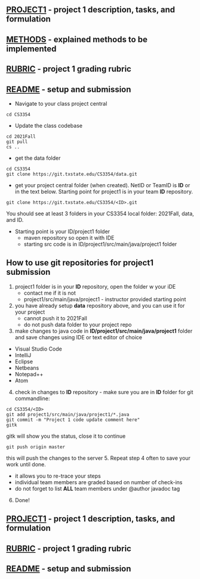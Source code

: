 ## [PROJECT1](PROJECT1.md) - project 1 description, tasks, and formulation 

## [METHODS](METHODS.md) - explained methods to be implemented

## [RUBRIC](RUBRIC.md) - project 1 grading rubric

## [README](README.md) - setup and submission

* Navigate to your class project central
```
cd CS3354
```
* Update the class codebase

```
cd 2021Fall
git pull
cs ..
```
* get the data folder
```
cd CS3354
git clone https://git.txstate.edu/CS3354/data.git
```
* get your project central folder (when created). NetID or TeamID is **ID** or <ID> in the text below. Starting point for project1 is in your team **ID** repository. 
```
git clone https://git.txstate.edu/CS3354/<ID>.git
```

You should see at least 3 folders in your CS3354 local folder: 2021Fall, data, and ID. 

* Starting point is your ID/project1 folder 
  * maven repository so open it with IDE
  * starting src code is in ID/project1/src/main/java/project1 folder

## How to use git repositories for project1 submission

1. project1 folder is in your **ID** repository, open the folder w your iDE
   * contact me if it is not 
   * project1/src/main/java/project1 - instructor provided starting point
2. you have already setup **data** repository above, and you can use it for your project
   * cannot push it to 2021Fall
   * do not push data folder to your project repo 
3. make changes to java code in **ID/project1/src/main/java/project1** folder and save changes using IDE or text editor of choice 
  * Visual Studio Code
  * IntelliJ
  * Eclipse
  * Netbeans
  * Notepad++
  * Atom 
4. check in changes to  **ID** repository - make sure you are in **ID** folder for git commandline:
```
cd CS3354/<ID>
git add project1/src/main/java/project1/*.java
git commit -m "Project 1 code update comment here"
gitk
```
gitk will show you the status, close it to continue
```
git push origin master
```
this will push the changes to the server
5. Repeat step 4 often to save your work until done. 
  * it allows you to re-trace your steps
  * individual team members are graded based on number of check-ins
  * do not forget to list **ALL** team members under @author javadoc tag
6. Done! 

## [PROJECT1](PROJECT1.md) - project 1 description, tasks, and formulation 

## [RUBRIC](RUBRIC.md) - project 1 grading rubric

## [README](README.md) - setup and submission

